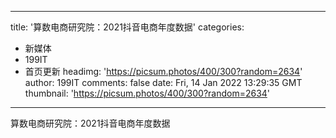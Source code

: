 
---
title: '算数电商研究院：2021抖音电商年度数据'
categories: 
 - 新媒体
 - 199IT
 - 首页更新
headimg: 'https://picsum.photos/400/300?random=2634'
author: 199IT
comments: false
date: Fri, 14 Jan 2022 13:29:35 GMT
thumbnail: 'https://picsum.photos/400/300?random=2634'
---

<div>   
算数电商研究院：2021抖音电商年度数据  
</div>
            